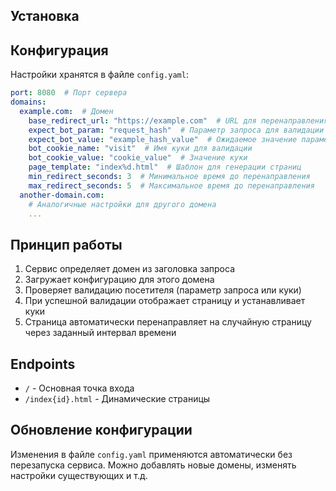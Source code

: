 ## Установка


## Конфигурация

Настройки хранятся в файле `config.yaml`:

```yaml
port: 8080  # Порт сервера
domains:
  example.com:  # Домен
    base_redirect_url: "https://example.com"  # URL для перенаправления при неудачной валидации
    expect_bot_param: "request_hash"  # Параметр запроса для валидации
    expect_bot_value: "example_hash_value"  # Ожидаемое значение параметра
    bot_cookie_name: "visit"  # Имя куки для валидации
    bot_cookie_value: "cookie_value"  # Значение куки
    page_template: "index%d.html"  # Шаблон для генерации страниц
    min_redirect_seconds: 3  # Минимальное время до перенаправления
    max_redirect_seconds: 5  # Максимальное время до перенаправления
  another-domain.com:
    # Аналогичные настройки для другого домена
    ...
```

## Принцип работы

1. Сервис определяет домен из заголовка запроса
2. Загружает конфигурацию для этого домена
3. Проверяет валидацию посетителя (параметр запроса или куки)
4. При успешной валидации отображает страницу и устанавливает куки
5. Страница автоматически перенаправляет на случайную страницу через заданный интервал времени

## Endpoints

- `/` - Основная точка входа
- `/index{id}.html` - Динамические страницы

## Обновление конфигурации

Изменения в файле `config.yaml` применяются автоматически без перезапуска сервиса. Можно добавлять новые домены, изменять настройки существующих и т.д. 